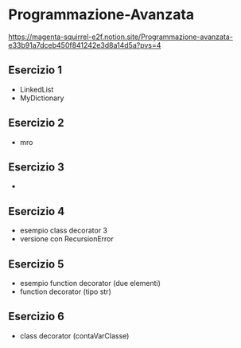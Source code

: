 # Programmazione-Avanzata
https://magenta-squirrel-e2f.notion.site/Programmazione-avanzata-e33b91a7dceb450f841242e3d8a14d5a?pvs=4

## Esercizio 1
- LinkedList
- MyDictionary

## Esercizio 2
- mro

## Esercizio 3
- 

## Esercizio 4
- esempio class decorator 3
- versione con RecursionError

## Esercizio 5
- esempio function decorator (due elementi)
- function decorator (tipo str)

## Esercizio 6
- class decorator (contaVarClasse)
